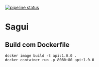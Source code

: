 [![pipeline status](https://gitlab.com/user/userproject/badges/master/pipeline.svg)](https://gitlab.com/user/userproject/commits/master)

# Sagui

## Build com Dockerfile

```prompt
docker image build -t api:1.0.0 .
docker container run -p 8080:80 api:1.0.0
```

